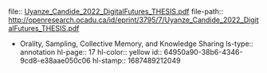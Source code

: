 file:: [Uyanze_Candide_2022_DigitalFutures_THESIS.pdf](http://openresearch.ocadu.ca/id/eprint/3795/7/Uyanze_Candide_2022_DigitalFutures_THESIS.pdf)
file-path:: http://openresearch.ocadu.ca/id/eprint/3795/7/Uyanze_Candide_2022_DigitalFutures_THESIS.pdf

- Orality, Sampling, Collective Memory, and Knowledge Sharing
  ls-type:: annotation
  hl-page:: 17
  hl-color:: yellow
  id:: 64950a90-38b6-4346-9cd8-e38aae050c06
  hl-stamp:: 1687489212049